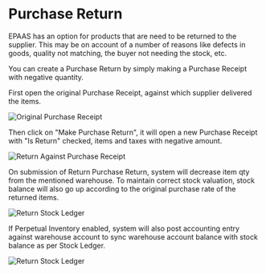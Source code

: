 <!-- add-breadcrumbs -->
# Purchase Return

EPAAS has an option for products that are need to be returned to the
supplier. This may be on account of a number of reasons like defects in goods,
quality not matching, the buyer not needing the stock, etc.

You can create a Purchase Return by simply making a Purchase Receipt with negative quantity.

First open the original Purchase Receipt, against which supplier delivered the items.

<img class="screenshot" alt="Original Purchase Receipt" src="{{docs_base_url}}/assets/img/stock/purchase-return-original-purchase-receipt.png">

Then click on "Make Purchase Return", it will open a new Purchase Receipt with "Is Return" checked, items and taxes with negative amount.

<img class="screenshot" alt="Return Against Purchase Receipt" src="{{docs_base_url}}/assets/img/stock/purchase-return-against-purchase-receipt.png">

On submission of Return Purchase Return, system will decrease item qty from the mentioned warehouse. To maintain correct stock valuation, stock balance will also go up according to the original purchase rate of the returned items.

<img class="screenshot" alt="Return Stock Ledger" src="{{docs_base_url}}/assets/img/stock/purchase-return-stock-ledger.png">

If Perpetual Inventory enabled, system will also post accounting entry against warehouse account to sync warehouse account balance with stock balance as per Stock Ledger.

<img class="screenshot" alt="Return Stock Ledger" src="{{docs_base_url}}/assets/img/stock/purchase-return-general-ledger.png">